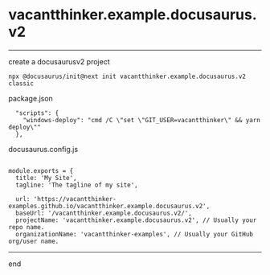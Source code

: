 # vacantthinker.example.docusaurus.v2

---

create a docusaurusv2 project
```
npx @docusaurus/init@next init vacantthinker.example.docusaurus.v2 classic

```

package.json
```
  "scripts": {
    "windows-deploy": "cmd /C \"set \"GIT_USER=vacantthinker\" && yarn deploy\""
  },

```

docusaurus.config.js
```

module.exports = {
  title: 'My Site',
  tagline: 'The tagline of my site',

  url: 'https://vacantthinker-examples.github.io/vacantthinker.example.docusaurus.v2',
  baseUrl: '/vacantthinker.example.docusaurus.v2/',
  projectName: 'vacantthinker.example.docusaurus.v2', // Usually your repo name.
  organizationName: 'vacantthinker-examples', // Usually your GitHub org/user name.

```

---
end
